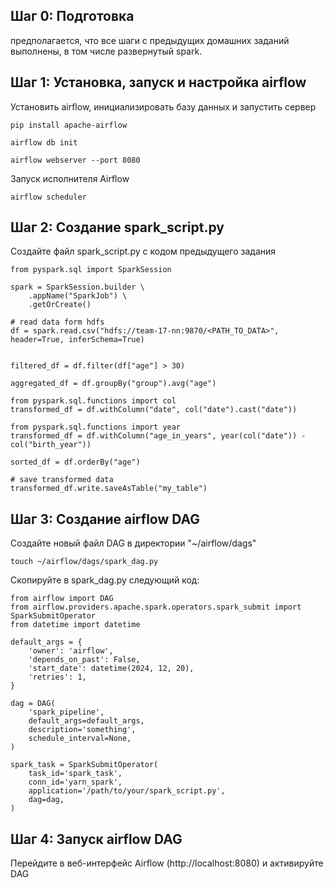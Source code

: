 ## Шаг 0: Подготовка

предполагается, что все шаги с предыдущих домашних заданий выполнены, в том числе развернутый spark.

## Шаг 1: Установка, запуск и настройка airflow
Установить airflow, инициализировать базу данных и запустить сервер
```
pip install apache-airflow

airflow db init

airflow webserver --port 8080
```

Запуск исполнителя Airflow
```
airflow scheduler
```

## Шаг 2: Создание spark_script.py

Создайте файл spark_script.py с кодом предыдущего задания
```
from pyspark.sql import SparkSession

spark = SparkSession.builder \
    .appName("SparkJob") \
    .getOrCreate()
    
# read data form hdfs
df = spark.read.csv("hdfs://team-17-nn:9870/<PATH_TO_DATA>", header=True, inferSchema=True)


filtered_df = df.filter(df["age"] > 30)

aggregated_df = df.groupBy("group").avg("age")

from pyspark.sql.functions import col
transformed_df = df.withColumn("date", col("date").cast("date"))

from pyspark.sql.functions import year
transformed_df = df.withColumn("age_in_years", year(col("date")) - col("birth_year"))

sorted_df = df.orderBy("age")

# save transformed data
transformed_df.write.saveAsTable("my_table")
```

## Шаг 3: Создание airflow DAG

Создайте новый файл DAG в директории "~/airflow/dags"

```
touch ~/airflow/dags/spark_dag.py
```

Скопируйте в spark_dag.py следующий код:
```
from airflow import DAG
from airflow.providers.apache.spark.operators.spark_submit import SparkSubmitOperator
from datetime import datetime

default_args = {
    'owner': 'airflow',
    'depends_on_past': False,
    'start_date': datetime(2024, 12, 20),
    'retries': 1,
}

dag = DAG(
    'spark_pipeline',
    default_args=default_args,
    description='something',
    schedule_interval=None,
)

spark_task = SparkSubmitOperator(
    task_id='spark_task',
    conn_id='yarn_spark',
    application='/path/to/your/spark_script.py',
    dag=dag,
)
```

## Шаг 4: Запуск airflow DAG

Перейдите в веб-интерфейс Airflow (http://localhost:8080) и активируйте DAG


